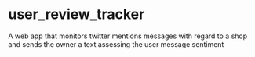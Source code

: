 # user_review_tracker
A web app that monitors twitter mentions messages with regard to a shop and sends the owner a text assessing the user message sentiment
